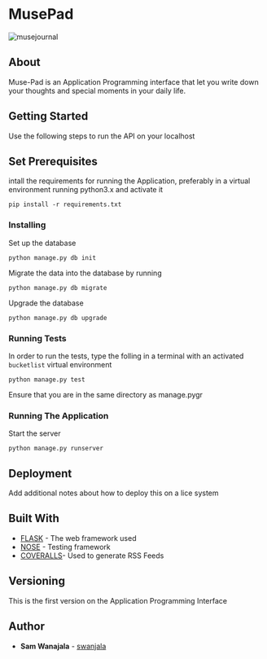 # MusePad

![musejournal](https://user-images.githubusercontent.com/24252450/41875468-9e509112-78d3-11e8-894d-78a9f67f007b.png)

## About 
Muse-Pad is an Application Programming interface that let you write down your thoughts and special moments in your daily life.

## Getting Started

Use the following steps to run the API on your localhost

## Set Prerequisites
intall the requirements for running the Application, preferably in a virtual environment running python3.x and activate it

```
pip install -r requirements.txt

```
### Installing

Set up the database

```
python manage.py db init

```

Migrate the data into the database by running 

```
python manage.py db migrate

```
Upgrade the database

```
python manage.py db upgrade

```

### Running Tests

In order to run the tests, type the folling in a terminal with an activated `bucketlist` virtual environment

```
python manage.py test

```
Ensure that you are in the same directory as manage.pygr

### Running The Application 

Start the server

```
python manage.py runserver

```

## Deployment
Add additional notes about how to deploy this on a lice system

## Built With 

* [FLASK](https://flask/pocoo.org) - The web framework used
* [NOSE](https://nose.readthedocs.io/latest/) - Testing framework
* [COVERALLS](https://coveralls.io/)- Used to generate RSS Feeds 

## Versioning

This is the first version on the Application Programming Interface 

## Author
* **Sam Wanajala** - [swanjala](https://github.com/swanjala)